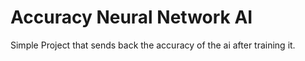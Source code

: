 #  Accuracy Neural Network AI
Simple Project that sends back the accuracy of the ai after training it.


